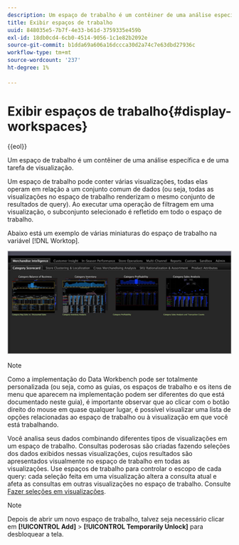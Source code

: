 ```yaml
---
description: Um espaço de trabalho é um contêiner de uma análise específica e de uma tarefa de visualização.
title: Exibir espaços de trabalho
uuid: 848035e5-7b7f-4e33-b61d-3759335e459b
exl-id: 18db0cd4-6cb0-4514-9056-1c1e82b2092e
source-git-commit: b1dda69a606a16dccca30d2a74c7e63dbd27936c
workflow-type: tm+mt
source-wordcount: '237'
ht-degree: 1%

---
```


# Exibir espaços de trabalho{#display-workspaces}

{{eol}}

Um espaço de trabalho é um contêiner de uma análise específica e de uma tarefa de visualização.

Um espaço de trabalho pode conter várias visualizações, todas elas operam em relação a um conjunto comum de dados (ou seja, todas as visualizações no espaço de trabalho renderizam o mesmo conjunto de resultados de query). Ao executar uma operação de filtragem em uma visualização, o subconjunto selecionado é refletido em todo o espaço de trabalho.

Abaixo está um exemplo de várias miniaturas do espaço de trabalho na variável [!DNL Worktop].

![](assets/client-wksp.png)

>[!NOTE]
>
>Como a implementação do Data Workbench pode ser totalmente personalizada (ou seja, como as guias, os espaços de trabalho e os itens de menu que aparecem na implementação podem ser diferentes do que está documentado neste guia), é importante observar que ao clicar com o botão direito do mouse em quase qualquer lugar, é possível visualizar uma lista de opções relacionadas ao espaço de trabalho ou à visualização em que você está trabalhando.

Você analisa seus dados combinando diferentes tipos de visualizações em um espaço de trabalho. Consultas poderosas são criadas fazendo seleções dos dados exibidos nessas visualizações, cujos resultados são apresentados visualmente no espaço de trabalho em todas as visualizações. Use espaços de trabalho para controlar o escopo de cada query: cada seleção feita em uma visualização altera a consulta atual e afeta as consultas em outras visualizações no espaço de trabalho. Consulte [Fazer seleções em visualizações](../../../home/c-get-started/c-vis/c-sel-vis/c-sel-vis.md#concept-012870ec22c7476e9afbf3b8b2515746).

>[!NOTE]
>
>Depois de abrir um novo espaço de trabalho, talvez seja necessário clicar em **[!UICONTROL Add]** > **[!UICONTROL Temporarily Unlock]** para desbloquear a tela.
